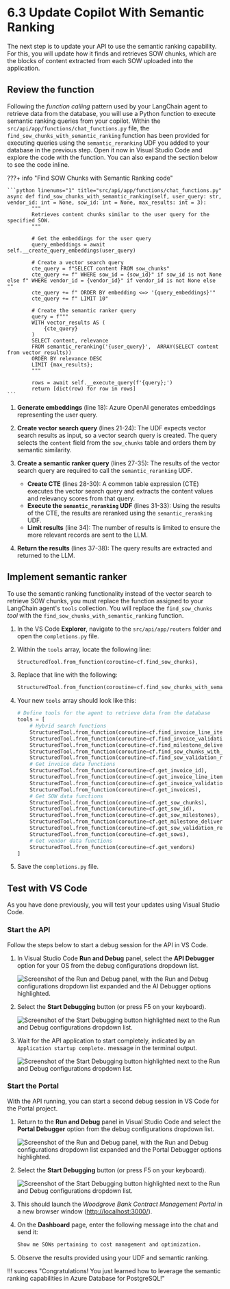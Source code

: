 # 6.3 Update Copilot With Semantic Ranking

The next step is to update your API to use the semantic ranking capability. For this, you will update how it finds and retrieves SOW chunks, which are the blocks of content extracted from each SOW uploaded into the application.

## Review the function

Following the _function calling_ pattern used by your LangChain agent to retrieve data from the database, you will use a Python function to execute semantic ranking queries from your copilot. Within the `src/api/app/functions/chat_functions.py` file, the `find_sow_chunks_with_semantic_ranking` function has been provided for executing queries using the `semantic_reranking` UDF you added to your database in the previous step. Open it now in Visual Studio Code and explore the code with the function. You can also expand the section below to see the code inline.

???+ info "Find SOW Chunks with Semantic Ranking code"

    ```python linenums="1" title="src/api/app/functions/chat_functions.py"
    async def find_sow_chunks_with_semantic_ranking(self, user_query: str, vendor_id: int = None, sow_id: int = None, max_results: int = 3):
            """
            Retrieves content chunks similar to the user query for the specified SOW.
            """
    
            # Get the embeddings for the user query
            query_embeddings = await self.__create_query_embeddings(user_query)
    
            # Create a vector search query
            cte_query = f"SELECT content FROM sow_chunks"
            cte_query += f" WHERE sow_id = {sow_id}" if sow_id is not None else f" WHERE vendor_id = {vendor_id}" if vendor_id is not None else ""
            cte_query += f" ORDER BY embedding <=> '{query_embeddings}'"
            cte_query += f" LIMIT 10"
    
            # Create the semantic ranker query
            query = f"""
            WITH vector_results AS (
                {cte_query}
            )
            SELECT content, relevance
            FROM semantic_reranking('{user_query}',  ARRAY(SELECT content from vector_results))
            ORDER BY relevance DESC
            LIMIT {max_results};
            """
    
            rows = await self.__execute_query(f'{query};')
            return [dict(row) for row in rows]
    ```

1. **Generate embeddings** (line 18): Azure OpenAI generates embeddings representing the user query.

2. **Create vector search query** (lines 21-24): The UDF expects vector search results as input, so a vector search query is created. The query selects the `content` field from the `sow_chunks` table and orders them by semantic similarity.

3. **Create a semantic ranker query** (lines 27-35): The results of the vector search query are required to call the `semantic_reranking` UDF.

    - **Create CTE** (lines 28-30): A common table expression (CTE) executes the vector search query and extracts the content values and relevancy scores from that query.
    - **Execute the `semantic_reranking` UDF** (lines 31-33): Using the results of the CTE, the results are reranked using the `semantic_reranking` UDF.
    - **Limit results** (line 34): The number of results is limited to ensure the more relevant records are sent to the LLM.

4. **Return the results** (lines 37-38): The query results are extracted and returned to the LLM.

## Implement semantic ranker

To use the semantic ranking functionality instead of the vector search to retrieve SOW chunks, you must replace the function assigned to your LangChain agent's `tools` collection. You will replace the `find_sow_chunks` _tool_ with the `find_sow_chunks_with_semantic_ranking` function.

1. In the VS Code **Explorer**, navigate to the `src/api/app/routers` folder and open the `completions.py` file.

2. Within the `tools` array, locate the following line:

    ```python
    StructuredTool.from_function(coroutine=cf.find_sow_chunks),
    ```

3. Replace that line with the following:

    ```python
    StructuredTool.from_function(coroutine=cf.find_sow_chunks_with_semantic_ranking),
    ```

4. Your new `tools` array should look like this:

    ```python hl_lines="7"
    # Define tools for the agent to retrieve data from the database
    tools = [
        # Hybrid search functions
        StructuredTool.from_function(coroutine=cf.find_invoice_line_items),
        StructuredTool.from_function(coroutine=cf.find_invoice_validation_results),
        StructuredTool.from_function(coroutine=cf.find_milestone_deliverables),
        StructuredTool.from_function(coroutine=cf.find_sow_chunks_with_semantic_ranking),
        StructuredTool.from_function(coroutine=cf.find_sow_validation_results),
        # Get invoice data functions
        StructuredTool.from_function(coroutine=cf.get_invoice_id),
        StructuredTool.from_function(coroutine=cf.get_invoice_line_items),
        StructuredTool.from_function(coroutine=cf.get_invoice_validation_results),
        StructuredTool.from_function(coroutine=cf.get_invoices),
        # Get SOW data functions
        StructuredTool.from_function(coroutine=cf.get_sow_chunks),
        StructuredTool.from_function(coroutine=cf.get_sow_id),
        StructuredTool.from_function(coroutine=cf.get_sow_milestones),
        StructuredTool.from_function(coroutine=cf.get_milestone_deliverables),
        StructuredTool.from_function(coroutine=cf.get_sow_validation_results),
        StructuredTool.from_function(coroutine=cf.get_sows),
        # Get vendor data functions
        StructuredTool.from_function(coroutine=cf.get_vendors)
    ]
    ```

5. Save the `completions.py` file.

## Test with VS Code

As you have done previously, you will test your updates using Visual Studio Code.

### Start the API

Follow the steps below to start a debug session for the API in VS Code.

1. In Visual Studio Code **Run and Debug** panel, select the **API Debugger** option for your OS from the debug configurations dropdown list.

    ![Screenshot of the Run and Debug panel, with the Run and Debug configurations dropdown list expanded and the AI Debugger options highlighted.](../img/vs-code-run-and-debug-selection.png)

2. Select the **Start Debugging** button (or press F5 on your keyboard).

    ![Screenshot of the Start Debugging button highlighted next to the Run and Debug configurations dropdown list.](../img/vs-code-start-debugging.png)

3. Wait for the API application to start completely, indicated by an `Application startup complete.` message in the terminal output.

    ![Screenshot of the Start Debugging button highlighted next to the Run and Debug configurations dropdown list.](../img/vs-code-api-application-startup-complete.png)

### Start the Portal

With the API running, you can start a second debug session in VS Code for the Portal project.

1. Return to the **Run and Debug** panel in Visual Studio Code and select the **Portal Debugger** option from the debug configurations dropdown list.

    ![Screenshot of the Run and Debug panel, with the Run and Debug configurations dropdown list expanded and the Portal Debugger options highlighted.](../img/vs-code-run-and-debug-portal-debugger.png)

2. Select the **Start Debugging** button (or press F5 on your keyboard).

    ![Screenshot of the Start Debugging button highlighted next to the Run and Debug configurations dropdown list.](../img/vs-code-start-debugging.png)

3. This should launch the _Woodgrove Bank Contract Management Portal_ in a new browser window (<http://localhost:3000/>).

4. On the **Dashboard** page, enter the following message into the chat and send it:

    ```bash title=""
    Show me SOWs pertaining to cost management and optimization.
    ```

5. Observe the results provided using your UDF and semantic ranking.

!!! success "Congratulations! You just learned how to leverage the semantic ranking capabilities in Azure Database for PostgreSQL!"

